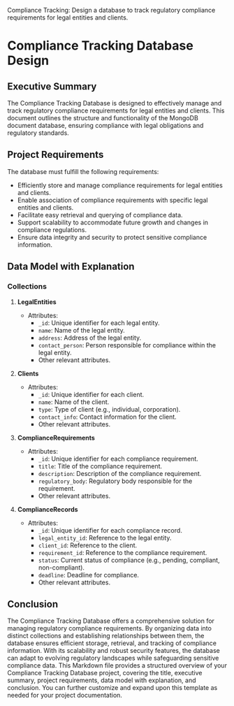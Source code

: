 Compliance Tracking: Design a database to track regulatory compliance requirements for legal entities and clients.
# Compliance Tracking Database Design

## Executive Summary
The Compliance Tracking Database is designed to effectively manage and track regulatory compliance requirements for legal entities and clients. This document outlines the structure and functionality of the MongoDB document database, ensuring compliance with legal obligations and regulatory standards.

## Project Requirements
The database must fulfill the following requirements:
- Efficiently store and manage compliance requirements for legal entities and clients.
- Enable association of compliance requirements with specific legal entities and clients.
- Facilitate easy retrieval and querying of compliance data.
- Support scalability to accommodate future growth and changes in compliance regulations.
- Ensure data integrity and security to protect sensitive compliance information.

## Data Model with Explanation
### Collections
1. **LegalEntities**
   - Attributes:
     - `_id`: Unique identifier for each legal entity.
     - `name`: Name of the legal entity.
     - `address`: Address of the legal entity.
     - `contact_person`: Person responsible for compliance within the legal entity.
     - Other relevant attributes.

2. **Clients**
   - Attributes:
     - `_id`: Unique identifier for each client.
     - `name`: Name of the client.
     - `type`: Type of client (e.g., individual, corporation).
     - `contact_info`: Contact information for the client.
     - Other relevant attributes.

3. **ComplianceRequirements**
   - Attributes:
     - `_id`: Unique identifier for each compliance requirement.
     - `title`: Title of the compliance requirement.
     - `description`: Description of the compliance requirement.
     - `regulatory_body`: Regulatory body responsible for the requirement.
     - Other relevant attributes.

4. **ComplianceRecords**
   - Attributes:
     - `_id`: Unique identifier for each compliance record.
     - `legal_entity_id`: Reference to the legal entity.
     - `client_id`: Reference to the client.
     - `requirement_id`: Reference to the compliance requirement.
     - `status`: Current status of compliance (e.g., pending, compliant, non-compliant).
     - `deadline`: Deadline for compliance.
     - Other relevant attributes.

## Conclusion
The Compliance Tracking Database offers a comprehensive solution for managing regulatory compliance requirements. By organizing data into distinct collections and establishing relationships between them, the database ensures efficient storage, retrieval, and tracking of compliance information. With its scalability and robust security features, the database can adapt to evolving regulatory landscapes while safeguarding sensitive compliance data.
This Markdown file provides a structured overview of your Compliance Tracking Database project, covering the title, executive summary, project requirements, data model with explanation, and conclusion. You can further customize and expand upon this template as needed for your project documentation.